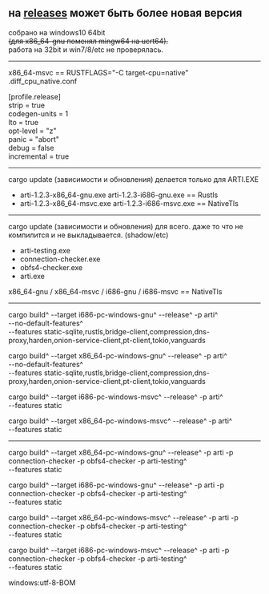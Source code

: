 ﻿**на [releases](https://github.com/LeonMskRu/arti_windows/releases) может быть более новая версия**
---

собрано на windows10 64bit\
~~(для x86_64-gnu поменял mingw64 на ucrt64).~~\
работа на 32bit и win7/8/etc не проверялась.

---

x86_64-msvc == RUSTFLAGS="-C target-cpu=native"\
.diff_cpu_native.conf

[profile.release]\
strip = true\
codegen-units = 1\
lto = true\
opt-level = "z"\
panic = "abort"\
debug = false\
incremental = true

---

cargo update (зависимости и обновления) делается только для ARTI.EXE 

+ arti-1.2.3-x86_64-gnu.exe arti-1.2.3-i686-gnu.exe == Rustls
+ arti-1.2.3-x86_64-msvc.exe arti-1.2.3-i686-msvc.exe == NativeTls

 ---

cargo update (зависимости и обновления) для всего. даже то что не компилится и не выкладывается. (shadow/etc)

+ arti-testing.exe
+ connection-checker.exe
+ obfs4-checker.exe
+ arti.exe

x86_64-gnu / x86_64-msvc / i686-gnu / i686-msvc == NativeTls

 ---

cargo build^
 --target i686-pc-windows-gnu^ --release^ -p arti^\
 --no-default-features^\
 --features static-sqlite,rustls,bridge-client,compression,dns-proxy,harden,onion-service-client,pt-client,tokio,vanguards

cargo build^
 --target x86_64-pc-windows-gnu^ --release^ -p arti^\
 --no-default-features^\
 --features static-sqlite,rustls,bridge-client,compression,dns-proxy,harden,onion-service-client,pt-client,tokio,vanguards

cargo build^
 --target i686-pc-windows-msvc^ --release^ -p arti^\
 --features static

cargo build^
 --target x86_64-pc-windows-msvc^ --release^ -p arti^\
 --features static

 ---

cargo build^
 --target x86_64-pc-windows-gnu^ --release^ -p arti -p connection-checker -p obfs4-checker -p arti-testing^\
 --features static

cargo build^
 --target i686-pc-windows-gnu^ --release^ -p arti -p connection-checker -p obfs4-checker -p arti-testing^\
 --features static

cargo build^
 --target x86_64-pc-windows-msvc^ --release^  -p arti -p connection-checker -p obfs4-checker -p arti-testing^\
 --features static

cargo build^
 --target i686-pc-windows-msvc^ --release^ -p arti -p connection-checker -p obfs4-checker -p arti-testing^\
 --features static

windows:utf-8-BOM
